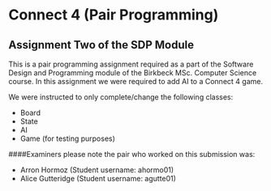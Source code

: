 Connect 4 (Pair Programming)
============================

Assignment Two of the SDP Module
---------------------------------

This is a pair programming assignment required as a part of the Software Design and Programming module of the 
Birkbeck MSc. Computer Science course. In this assignment we were required to add AI to a Connect 4 game.

We were instructed to only complete/change the following classes:
* Board
* State
* AI
* Game (for testing purposes)


####Examiners please note the pair who worked on this submission was:
* Arron Hormoz (Student username: ahormo01)
* Alice Gutteridge (Student username: agutte01)